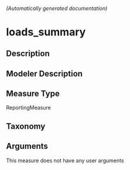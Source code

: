 

###### (Automatically generated documentation)

# loads_summary

## Description


## Modeler Description


## Measure Type
ReportingMeasure

## Taxonomy


## Arguments




This measure does not have any user arguments



